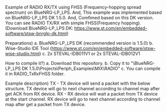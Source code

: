 Example of RADIO RX/TX using FHSS (Frequency-hopping spread spectrum) on BlueNRG-LP_LPS. And, This example was implemented based on BlueNRG-LP_LPS DK 1.5.0. And, Comfimed based on this DK version. You can see RADIO TX/RX wtih simple FHSS(Frequency hopping).
(Download BlueNRG-LP_LPS DK: https://www.st.com/en/embedded-software/stsw-bnrglp-dk.html)

Preparations)
a. BlueNRG-LP_LPS DK (recommended version is 1.5.0)
b. Wise-Studio IDE Tool (https://www.st.com/en/embedded-software/stsw-wise-studio.html)
c. 2x STEVAL-IDB011V1  or  2x STEVAL-IDB012V1


How to compile it?)
a. Download this repository.
b. Copy it to "\BlueNRG-LP_LPS DK 1.5.0\Projects\Periph_Examples\MIX\RADIO"
c. You can compile it in RADIO_TxRxFHSS folder.


Example description)
TX - TX device will send a packet with the below structure. TX device will go to next channel according to channel map after get ACK from RX device.
RX - RX device will wait a packet from TX device at the start channel. RX device will go to next channel according to channel map after get a packet from TX device.
